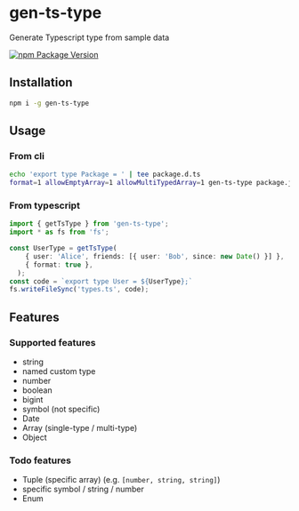 # gen-ts-type
Generate Typescript type from sample data

[![npm Package Version](https://img.shields.io/npm/v/gen-ts-type.svg?maxAge=2592000)](https://www.npmjs.com/package/gen-ts-type)

## Installation
```bash
npm i -g gen-ts-type
```

## Usage
### From cli
```bash
echo 'export type Package = ' | tee package.d.ts
format=1 allowEmptyArray=1 allowMultiTypedArray=1 gen-ts-type package.json | tee -a package.d.ts
```
### From typescript
```typescript
import { getTsType } from 'gen-ts-type';
import * as fs from 'fs';

const UserType = getTsType(
    { user: 'Alice', friends: [{ user: 'Bob', since: new Date() }] },
    { format: true },
  );
const code = `export type User = ${UserType};`
fs.writeFileSync('types.ts', code);
```

## Features

### Supported features
- string
- named custom type
- number
- boolean
- bigint
- symbol (not specific)
- Date
- Array (single-type / multi-type)
- Object

### Todo features
- Tuple (specific array) (e.g. `[number, string, string]`)
- specific symbol / string / number
- Enum
